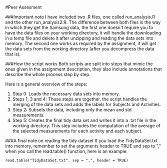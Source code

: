 #Peer Assesment

###Important note
I have included two .R files, one called run_analysis.R and the other run_analysis2.R.
The difference between both files is the way in which they get the Samsung data, the 
first one doesn't require you to have the data files on your working directory, it will
handle the downloading in a temp file and delete it after unzipping and reading the data 
sets into memory. The second one works as required by the assignment, it will get the 
data sets from the working directory (after you decompress the data that is).

###How the script works
Both scripts are split into steps that mimic the ones given in the assignment description, 
they also include annotations that describe the whole process step by step. 

Here is a general overview of the steps:

1. Step 0: Loads the necessary data sets into memory.
2. Steps 1, 3 and 4: These steps are together, the script handles the merging of the 
   data sets and adds the labels for Subjects and Activities.
3. Step 2: Subsets the data, including only the mean and std measurements. 
4. Step 5: Creates the final tidy data set and writes it into a .txt file in the working 
   directory. This step includes the computation of the average of the selected measurements 
   for each activity and each subject.
   
###A final note on reading the tidy dataset
If you load the TidyDataSet.txt into memory, remember to set the arguments header to TRUE and sep to "," when you call the
read.table() function, here is an example:

```{r}
read.table("TidyDataSet.txt", sep = ",", header = TRUE)
```
  